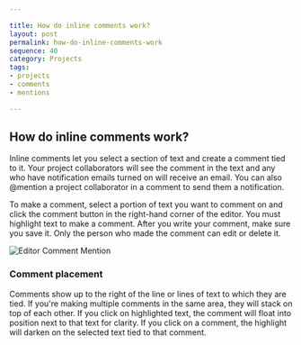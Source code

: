 ```yaml
---

title: How do inline comments work?
layout: post
permalink: how-do-inline-comments-work
sequence: 40
category: Projects 
tags:
- projects
- comments
- mentions

---
```


## How do inline comments work?
Inline comments let you select a section of text and create a comment tied to it. Your project collaborators will see the comment in the text and any who have notification emails turned on will receive an email. You can also @mention a project collaborator in a comment to send them a notification. 

To make a comment, select a portion of text you want to comment on and click the comment button in the right-hand corner of the editor. You must highlight text to make a comment. After you write your comment, make sure you save it. Only the person who made the comment can edit or delete it.

![Editor Comment Mention](https://s3.amazonaws.com/beegit-images/helpImages/editor-comment-mention.png)

### Comment placement 

Comments show up to the right of the line or lines of text to which they are tied. If you're making multiple comments in the same area, they will stack on top of each other. If you click on highlighted text, the comment will float into position next to that text for clarity. If you click on a comment, the highlight will darken on the selected text tied to that comment. 
